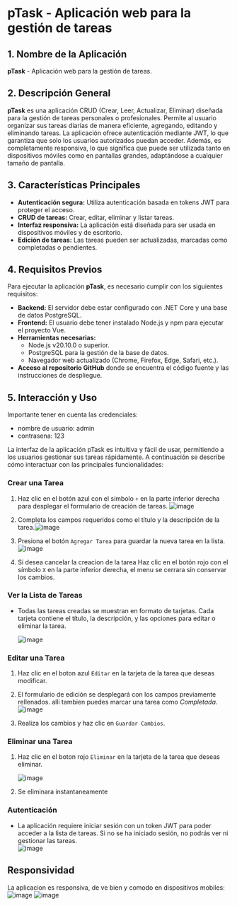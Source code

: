 # pTask - Aplicación web para la gestión de tareas

## 1. Nombre de la Aplicación
**pTask** - Aplicación web para la gestión de tareas.

## 2. Descripción General
**pTask** es una aplicación CRUD (Crear, Leer, Actualizar, Eliminar) diseñada para la gestión de tareas personales o profesionales. Permite al usuario organizar sus tareas diarias de manera eficiente, agregando, editando y eliminando tareas. La aplicación ofrece autenticación mediante JWT, lo que garantiza que solo los usuarios autorizados puedan acceder. Además, es completamente responsiva, lo que significa que puede ser utilizada tanto en dispositivos móviles como en pantallas grandes, adaptándose a cualquier tamaño de pantalla.

## 3. Características Principales
- **Autenticación segura:** Utiliza autenticación basada en tokens JWT para proteger el acceso.
- **CRUD de tareas:** Crear, editar, eliminar y listar tareas.
- **Interfaz responsiva:** La aplicación está diseñada para ser usada en dispositivos móviles y de escritorio.
- **Edición de tareas:** Las tareas pueden ser actualizadas, marcadas como completadas o pendientes.

## 4. Requisitos Previos
Para ejecutar la aplicación **pTask**, es necesario cumplir con los siguientes requisitos:
- **Backend:** El servidor debe estar configurado con .NET Core y una base de datos PostgreSQL.
- **Frontend:** El usuario debe tener instalado Node.js y npm para ejecutar el proyecto Vue.
- **Herramientas necesarias:**
  - Node.js v20.10.0 o superior.
  - PostgreSQL para la gestión de la base de datos.
  - Navegador web actualizado (Chrome, Firefox, Edge, Safari, etc.).
- **Acceso al repositorio GitHub** donde se encuentra el código fuente y las instrucciones de despliegue.

## 5. Interacción y Uso
Importante tener en cuenta las credenciales: 
- nombre de usuario: admin
- contrasena: 123
  
La interfaz de la aplicación pTask es intuitiva y fácil de usar, permitiendo a los usuarios gestionar sus tareas rápidamente. A continuación se describe cómo interactuar con las principales funcionalidades:

### Crear una Tarea
1. Haz clic en el botón azul con el símbolo `+` en la parte inferior derecha para desplegar el formulario de creación de tareas.
   ![image](https://github.com/user-attachments/assets/8c271fec-a3a7-413f-913a-79eb9a88cb9b)

2. Completa los campos requeridos como el título y la descripción de la tarea.![image](https://github.com/user-attachments/assets/f619118a-f300-4dec-9204-050d476cb748)

3. Presiona el botón `Agregar Tarea` para guardar la nueva tarea en la lista.![image](https://github.com/user-attachments/assets/98bc1cbb-4f22-451f-9f13-140d65d2ee0b)

4. Si desea cancelar la creacion de la tarea Haz clic en el botón rojo con el símbolo `X` en la parte inferior derecha, el menu se cerrara sin conservar los cambios.

### Ver la Lista de Tareas
- Todas las tareas creadas se muestran en formato de tarjetas. Cada tarjeta contiene el título, la descripción, y las opciones para editar o eliminar la tarea.
  
  ![image](https://github.com/user-attachments/assets/013b7137-09e4-4048-bffc-f9e559a8b71f)


### Editar una Tarea
1. Haz clic en el boton azul `Editar` en la tarjeta de la tarea que deseas modificar.
2. El formulario de edición se desplegará con los campos previamente rellenados. alli tambien puedes marcar una tarea como *Completada*.  
   ![image](https://github.com/user-attachments/assets/d6c76527-caa6-4c16-8f0a-786f5150a9d9)


4. Realiza los cambios y haz clic en `Guardar Cambios`.

### Eliminar una Tarea
1. Haz clic en el boton rojo `Eliminar` en la tarjeta de la tarea que deseas eliminar.
   
   ![image](https://github.com/user-attachments/assets/6d54804d-0977-4de1-b0fb-5fd9b2dded56)

3. Se eliminara instantaneamente

### Autenticación
- La aplicación requiere iniciar sesión con un token JWT para poder acceder a la lista de tareas. Si no se ha iniciado sesión, no podrás ver ni gestionar las tareas.  
![image](https://github.com/user-attachments/assets/3bfa0ad0-34cd-42cb-bdc1-36fe943a307e)


## Responsividad
La aplicacion es responsiva, de ve bien y comodo en dispositivos mobiles:  
![image](https://github.com/user-attachments/assets/fdaaf0e1-2e04-4034-85e8-e4138ae87d02) ![image](https://github.com/user-attachments/assets/edadf437-ba6d-4c2c-87a6-4fac5f7045e8) 




